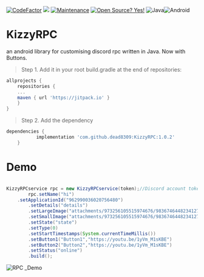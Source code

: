 [![CodeFactor](https://www.codefactor.io/repository/github/dead8309/kizzyrpc/badge)](https://www.codefactor.io/repository/github/dead8309/kizzyrpc) [![](https://jitpack.io/v/dead8309/KizzyRPC.svg)](https://jitpack.io/#dead8309/KizzyRPC)
[![Maintenance](https://img.shields.io/badge/Maintained%3F-yes-green.svg)](https://GitHub.com/Naereen/StrapDown.js/graphs/commit-activity) [![Open Source? Yes!](https://badgen.net/badge/Open%20Source%20%3F/Yes%21/blue?icon=github)](https://github.com/Naereen/badges/)
![Java](https://img.shields.io/badge/java-%23ED8B00.svg?style=for-the-badge&logo=java&logoColor=white)![Android](https://img.shields.io/badge/Android-3DDC84?style=for-the-badge&logo=android&logoColor=white)

# KizzyRPC
an android library for customising discord rpc written in Java. Now with Buttons.

>Step 1. Add it in your root build.gradle at the end of repositories:
```gradle
allprojects {
	repositories {
	...
	maven { url 'https://jitpack.io' }
	}
}
```
>Step 2. Add the dependency

```gradle
dependencies {
	       implementation 'com.github.dead8309:KizzyRPC:1.0.2'
	}
```


# Demo
```java

KizzyRPCservice rpc = new KizzyRPCservice(token);//Discord account token
        rpc.setName("hi")
	.setApplicationId("962990036020756480")
        .setDetails("details")
        .setLargeImage("attachments/973256105515974676/983674644823412798/unknown.png")
        .setSmallImage("attachments/973256105515974676/983674644823412798/unknown.png")
        .setState("state")
        .setType(0)
        .setStartTimestamps(System.currentTimeMillis())
        .setButton1("Button1","https://youtu.be/1yVm_M1sKBE")
        .setButton2("Button2","https://youtu.be/1yVm_M1sKBE")
        .setStatus("online")
        .build();
```

![RPC _Demo](https://user-images.githubusercontent.com/68665948/172368963-90697dc2-3d7a-42e6-9511-d1497eadb637.png)

